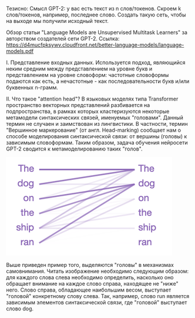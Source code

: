 Тезисно:
Смысл GPT-2: у вас есть текст из n слов/токенов. Скроем k слов/токенов, например, последнее слово. 
Создать такую сеть, чтобы на выходе мы получили исходный текст.

Обзор статьи "Language Models are Unsupervised Multitask Learners" за авторством создателей сети GPT-2.
Ссылка: https://d4mucfpksywv.cloudfront.net/better-language-models/language-models.pdf

I. Представление входных данных.
Используется подход, являющийся неким средним между представлением на уровне букв и представлением на уровне словоформ:
частотные словоформы подаются как есть, а нечастотные - как последовательности букв и/или буквенных n-грамм.

II. Что такое "attention head"?
В языковых моделях типа Transformer пространство векторных представлений разбивается на подпространства, в рамках которых кластеризуются некоторые метамодели синтаксических связей, именуемых "головами". Данный термин не случаен и заимствован из лингвистики. В частности, термин "Вершинное маркерование" (от англ. Head-marking) сообщает нам о способе моделирования синтаксической связи: от вершины (головы) к зависимым словоформам. Таким образом, задача обучения нейросети GPT-2 сводится к метамоделированию таких "голов".

![Attention Head](/img/AttentionHead.png)

Выше приведен пример того, выделяются "головы" в механизмах самовнимания. Читать изображение необходимо следующим образом: для каждого слова слева необходимо определить, насколько оно обращает внимание на каждое слово справа, находящее не "ниже" него. Слово справа, обладающее наибольшим весом, выступает "головой" конкретному слову слева. Так, например, слово run является зависимым элементов синтаксической связи, где "головой" выступает слово dog.

